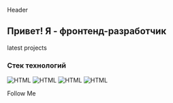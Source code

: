 Header

## Привет! Я - фронтенд-разработчик

latest projects

### Стек технологий

![HTML](https://img.shields.io/badge/-HTML-090909?style=for-the-badge&logo=appveyor&logo=html)
![HTML](https://img.shields.io/badge/-HTML-#fc1703?style=for-the-badge&logo=appveyor)
![HTML](https://img.shields.io/badge/-HTML-#fc1703?style=for-the-badge&logo=appveyor)
![HTML](https://img.shields.io/badge/-HTML-#fc1703?style=for-the-badge&logo=appveyor)

Follow Me
